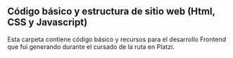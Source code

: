 ## Código básico y estructura de sitio web (Html, CSS y Javascript)

Esta carpeta contiene código básico y recursos para el desarrollo Frontend que fui generando durante el cursado de la ruta en Platzi. 

